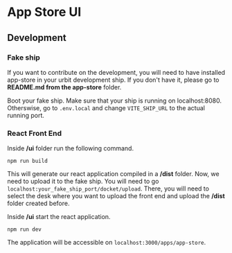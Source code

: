 # App Store UI

## Development

### Fake ship

If you want to contribute on the development, you will need to have installed app-store in your urbit development ship. If you don't have it, please go to **README.md from the app-store** folder.

Boot your fake ship. Make sure that your ship is running on localhost:8080. Otherswise, go to `.env.local` and change `VITE_SHIP_URL` to the actual running port.

### React Front End

Inside **/ui** folder run the following command.

```shell
npm run build
```

This will generate our react application compiled in a **/dist** folder. Now, we need to upload it to the fake ship. You will need to go `localhost:your_fake_ship_port/docket/upload`. There, you will need to select the desk where you want to upload the front end and upload the **/dist** folder created before.

Inside **/ui** start the react application.

```shell
npm run dev
```

The application will be accessible on `localhost:3000/apps/app-store`.
